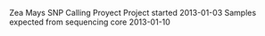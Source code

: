 Zea Mays SNP Calling Proyect
Project started 2013-01-03
Samples expected from sequencing core 2013-01-10
